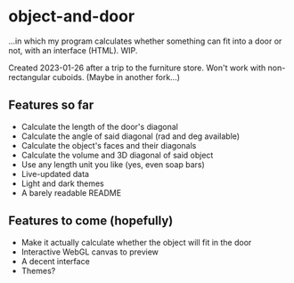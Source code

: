 # object-and-door
...in which my program calculates whether something can fit into a door or not, with an interface (HTML). WIP.

Created 2023-01-26 after a trip to the furniture store. Won't work with non-rectangular cuboids. (Maybe in another fork...)

## Features so far
* Calculate the length of the door's diagonal
* Calculate the angle of said diagonal (rad and deg available)
* Calculate the object's faces and their diagonals
* Calculate the volume and 3D diagonal of said object
* Use any length unit you like (yes, even soap bars)
* Live-updated data
* Light and dark themes
* A barely readable README

## Features to come (hopefully)
* Make it actually calculate whether the object will fit in the door
* Interactive WebGL canvas to preview
* A decent interface
* Themes?

